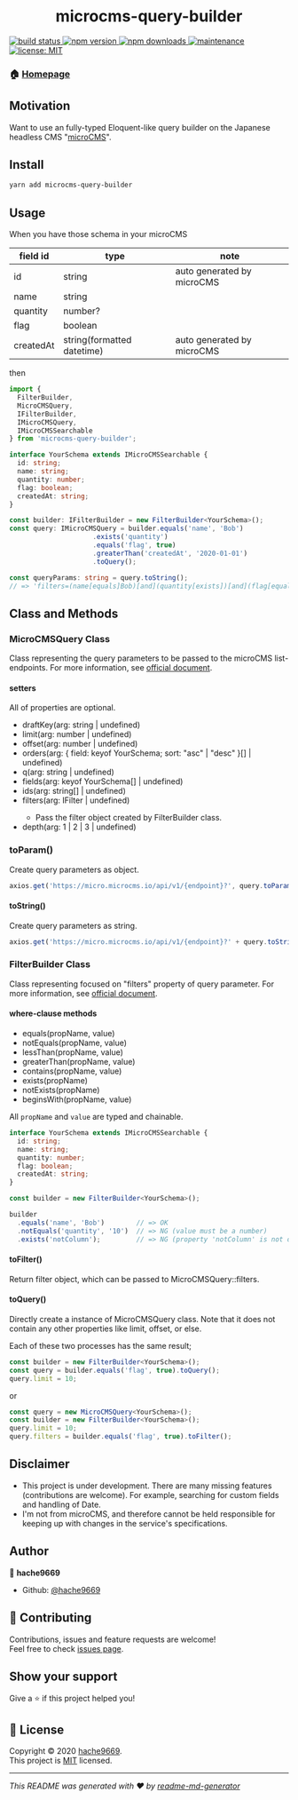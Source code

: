 <h1 align="center">microcms-query-builder</h1>
<p>
  <a href="https://github.com/hache9669/microcms-query-builder/actions?query=workflow%3A%22Node.js+CI%22" target="_blank">
    <img alt="build status" src="https://github.com/hache9669/microcms-query-builder/workflows/build/badge.svg" />
  </a>
  <a href="https://www.npmjs.com/package/microcms-query-builder" target="_blank">
    <img alt="npm version" src="http://img.shields.io/npm/v/microcms-query-builder" />
  </a>
  <a href="https://www.npmjs.com/package/microcms-query-builder" target="_blank">
    <img alt="npm downloads" src="https://img.shields.io/npm/dt/microcms-query-builder" />
  </a>
  <a href="https://github.com/hache9669/microcms-query-builder/graphs/commit-activity" target="_blank">
    <img alt="maintenance" src="https://img.shields.io/badge/Maintained%3F-yes-green.svg" />
  </a>
  <a href="https://github.com/hache9669/microcms-query-builder/blob/master/LICENSE.txt" target="_blank">
    <img alt="license: MIT" src="https://img.shields.io/github/license/hache9669/microcms-query-builder" />
  </a>
</p>

### 🏠 [Homepage](https://github.com/hache9669/microcms-query-builder#readme)

## Motivation
Want to use an fully-typed Eloquent-like query builder on the Japanese headless CMS "[microCMS](https://microcms.io/)".

## Install
```sh
yarn add microcms-query-builder
```

## Usage
When you have those schema in your microCMS

| field id  | type                       | note                       |
|-----------|----------------------------|----------------------------|
| id        | string                     | auto generated by microCMS |
| name      | string                     |                            |
| quantity  | number?                    |                            |
| flag      | boolean                    |                            |
| createdAt | string(formatted datetime) | auto generated by microCMS |

then

```ts
import { 
  FilterBuilder, 
  MicroCMSQuery, 
  IFilterBuilder, 
  IMicroCMSQuery, 
  IMicroCMSSearchable 
} from 'microcms-query-builder';

interface YourSchema extends IMicroCMSSearchable {
  id: string;
  name: string;
  quantity: number;
  flag: boolean;
  createdAt: string;
}

const builder: IFilterBuilder = new FilterBuilder<YourSchema>();
const query: IMicroCMSQuery = builder.equals('name', 'Bob')
                     .exists('quantity')
                     .equals('flag', true)
                     .greaterThan('createdAt', '2020-01-01')
                     .toQuery();

const queryParams: string = query.toString();
// => 'filters=(name[equals]Bob)[and](quantity[exists])[and](flag[equals]true)[and](createdAt[greaterThan]2020-01-01)'
```

## Class and Methods
### MicroCMSQuery<YourSchema extends IMicroCMSSearchable> Class
Class representing the query parameters to be passed to the microCMS list-endpoints.
For more information, see [official document](https://microcms.io/docs/content-api/get-list-contents#h9ce528688c).

#### setters
All of properties are optional.
- draftKey(arg: string | undefined)
- limit(arg: number | undefined)
- offset(arg: number | undefined)
- orders(arg: { field: keyof YourSchema; sort: "asc" | "desc" }[] | undefined)
- q(arg: string | undefined)
- fields(arg: keyof YourSchema[] | undefined)
- ids(arg: string[] | undefined)
- filters(arg: IFilter<Schema> | undefined)
  - Pass the filter object created by FilterBuilder class.
- depth(arg: 1 | 2 | 3 | undefined)
### toParam()
Create query parameters as object.
```ts
axios.get('https://micro.microcms.io/api/v1/{endpoint}?', query.toParam());
```
#### toString()
Create query parameters as string.
```ts
axios.get('https://micro.microcms.io/api/v1/{endpoint}?' + query.toString());
```

### FilterBuilder<YourSchema extends IMicroCMSSearchable> Class
Class representing focused on "filters" property of query parameter.
For more information, see [official document](https://microcms.io/docs/content-api/get-list-contents#hdebbdc8e86).

#### where-clause methods
- equals(propName, value)
- notEquals(propName, value)
- lessThan(propName, value)
- greaterThan(propName, value)
- contains(propName, value)
- exists(propName)
- notExists(propName)
- beginsWith(propName, value)

All `propName` and `value` are typed and chainable.

```ts
interface YourSchema extends IMicroCMSSearchable {
  id: string;
  name: string;
  quantity: number;
  flag: boolean;
  createdAt: string;
}

const builder = new FilterBuilder<YourSchema>();

builder
  .equals('name', 'Bob')        // => OK
  .notEquals('quantity', '10')  // => NG (value must be a number)
  .exists('notColumn');         // => NG (property 'notColumn' is not defined in YourSchema)
```

#### toFilter()
Return filter object, which can be passed to MicroCMSQuery::filters.

#### toQuery()
Directly create a instance of MicroCMSQuery class. Note that it does not contain any other properties like limit, offset, or else.

Each of these two processes has the same result;
```ts
const builder = new FilterBuilder<YourSchema>();
const query = builder.equals('flag', true).toQuery();
query.limit = 10;
```
or
```ts
const query = new MicroCMSQuery<YourSchema>();
const builder = new FilterBuilder<YourSchema>();
query.limit = 10;
query.filters = builder.equals('flag', true).toFilter();
```

## Disclaimer
- This project is under development. There are many missing features (contributions are welcome). For example, searching for custom fields and handling of Date.
- I'm not from microCMS, and therefore cannot be held responsible for keeping up with changes in the service's specifications.

## Author

👤 **hache9669**

* Github: [@hache9669](https://github.com/hache9669)

## 🤝 Contributing

Contributions, issues and feature requests are welcome!<br />Feel free to check [issues page](https://github.com/hache9669/microcms-query-builder/issues). 

## Show your support

Give a ⭐️ if this project helped you!

## 📝 License

Copyright © 2020 [hache9669](https://github.com/hache9669).<br />
This project is [MIT](https://github.com/hache9669/microcms-query-builder/blob/master/LICENSE.txt) licensed.

***
_This README was generated with ❤️ by [readme-md-generator](https://github.com/kefranabg/readme-md-generator)_